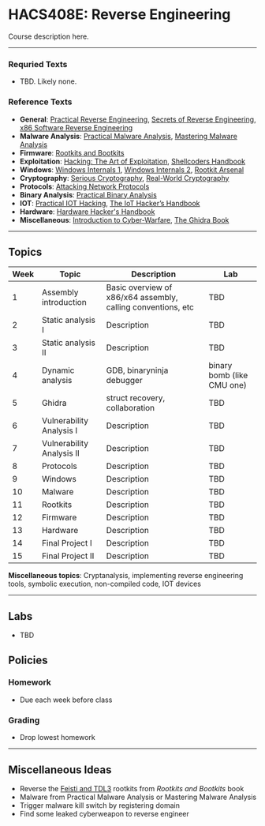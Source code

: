 # HACS408E: Reverse Engineering

Course description here.

---

### Requried Texts

- TBD. Likely none.

### Reference Texts

- **General**: [Practical Reverse Engineering](https://www.amazon.com/Practical-Reverse-Engineering-Reversing-Obfuscation/dp/1118787315), [Secrets of Reverse Engineering](https://www.amazon.com/Reversing-Secrets-Engineering-Eldad-Eilam/dp/0764574817/), [x86 Software Reverse Engineering](https://www.amazon.com/dp/1394199880/)
- **Malware Analysis**: [Practical Malware Analysis](https://www.amazon.com/Practical-Malware-Analysis-Hands-Dissecting/dp/1593272901/), [Mastering Malware Analysis](https://www.amazon.com/Mastering-Malware-Analysis-practical-cybercrime)
- **Firmware**: [Rootkits and Bootkits](https://www.amazon.com/Rootkits-Bootkits-Reversing-Malware-Generation/dp/1593277164)
- **Exploitation**: [Hacking: The Art of Exploitation](https://www.amazon.com/Hacking-Art-Exploitation-Jon-Erickson/dp/1593271441/), [Shellcoders Handbook](https://www.amazon.com/Shellcoders-Handbook-Discovering-Exploiting-Security/dp/047008023X)
- **Windows**: [Windows Internals 1](https://www.amazon.com/Windows-Internals-Part-architecture-management/dp/0735684189/), [Windows Internals 2](https://www.amazon.com/Windows-Internals-Part-2-7th/dp/0135462401/), [Rootkit Arsenal](https://www.amazon.com/Rootkit-Arsenal-Escape-Evasion-Corners/dp/144962636X/)
- **Cryptography**: [Serious Cryptography](https://www.amazon.com/Serious-Cryptography-Practical-Introduction-Encryption/dp/1593278268), [Real-World Cryptography](https://www.amazon.com/dp/1617296716/)
- **Protocols**: [Attacking Network Protocols](https://www.amazon.com/Attacking-Network-Protocols-Analysis-Exploitation/dp/1593277504/)
- **Binary Analysis**: [Practical Binary Analysis](https://www.amazon.com/Practical-Binary-Analysis-Instrumentation-Disassembly/dp/1593279124/)
- **IOT**: [Practical IOT Hacking](https://nostarch.com/practical-iot-hacking), [The IoT Hacker’s Handbook](https://link.springer.com/book/10.1007/978-1-4842-4300-8)
- **Hardware**: [Hardware Hacker's Handbook](https://nostarch.com/hardwarehacking)
- **Miscellaneous**: [Introduction to Cyber-Warfare](https://www.amazon.com/Introduction-Cyber-Warfare-Multidisciplinary-Paulo-Shakarian/dp/0124078141), [The Ghidra Book](https://www.amazon.com/Ghidra-Book-Definitive-Guide/dp/1718501021)

---

## Topics

| Week | Topic | Description | Lab |
| --- | --- | --- | --- |
| 1 | Assembly introduction | Basic overview of x86/x64 assembly, calling conventions, etc | TBD |
| 2 | Static analysis I | Description | TBD |
| 3 | Static analysis II | Description | TBD |
| 4 | Dynamic analysis | GDB, binaryninja debugger | binary bomb (like CMU one) |
| 5 | Ghidra | struct recovery, collaboration | TBD |
| 6 | Vulnerability Analysis I | Description | TBD |
| 7 | Vulnerability Analysis II | Description | TBD |
| 8 | Protocols | Description | TBD |
| 9 | Windows | Description | TBD |
| 10 | Malware | Description | TBD |
| 11 | Rootkits | Description | TBD |
| 12 | Firmware | Description | TBD |
| 13 | Hardware | Description | TBD |
| 14 | Final Project I | Description | TBD |
| 15 | Final Project II | Description | TBD |

**Miscellaneous topics**: Cryptanalysis, implementing reverse engineering tools, symbolic execution, non-compiled code, IOT devices

---

## Labs

- TBD

## Policies

### Homework

- Due each week before class

### Grading

- Drop lowest homework

---

## Miscellaneous Ideas

- Reverse the [Feisti and TDL3](https://github.com/bootkitsbook/rootkits) rootkits from *Rootkits and Bootkits* book
- Malware from Practical Malware Analysis or Mastering Malware Analysis
- Trigger malware kill switch by registering domain
- Find some leaked cyberweapon to reverse engineer
